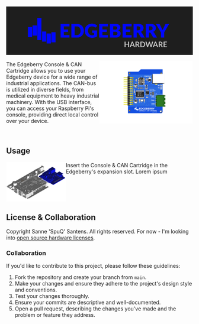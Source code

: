 ![Edgeberry banner](documentation/Edgeberry_banner.png)

<img src="documentation/Edgeberry_console_CAN_cartridge.png" align="right" width="50%"/>

The Edgeberry Console & CAN Cartridge allows you to use your Edgeberry device for a wide range of industrial applications. The CAN-bus is utilized in diverse fields, from medical equipment to heavy industrial machinery. With the USB interface, you can access your Raspberry Pi's console, providing direct local control over your device.

<br clear="right"/>

## Usage

<img src="documentation/Edgeberry_assembly_3.png" align="left" width="32%" />
Insert the Console & CAN Cartridge in the Edgeberry's expansion slot. Lorem ipsum
<br clear="left"/>

## License & Collaboration
Copyright Sanne 'SpuQ' Santens. All rights reserved. For now - I'm looking into [open source hardware licenses](https://www.oshwa.org/).

### Collaboration

If you'd like to contribute to this project, please follow these guidelines:
1. Fork the repository and create your branch from `main`.
2. Make your changes and ensure they adhere to the project's design style and conventions.
3. Test your changes thoroughly.
4. Ensure your commits are descriptive and well-documented.
5. Open a pull request, describing the changes you've made and the problem or feature they address.